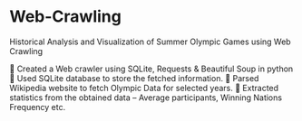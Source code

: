 # Web-Crawling
Historical Analysis and Visualization of Summer Olympic Games using Web Crawling

 Created a Web crawler using SQLite, Requests & Beautiful Soup in python
 Used SQLite database to store the fetched information.
 Parsed Wikipedia website to fetch Olympic Data for selected years.
 Extracted statistics from the obtained data – Average participants, Winning Nations Frequency etc.


